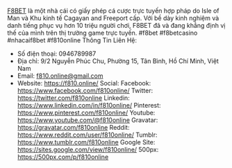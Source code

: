 [F8BET](https://f810.online/) là một nhà cái có giấy phép cá cược trực tuyến hợp pháp do Isle of Man và Khu kinh tế Cagayan and Freeport cấp. Với bề dày kinh nghiệm và danh tiếng phục vụ hơn 10 triệu người chơi, F8BET đã và đang khẳng định vị thế của mình trên thị trường game trực tuyến.
#f8bet #f8betcasino #nhacaif8bet #f810online
Thông Tin Liên Hệ:
- Số điện thoại: 0946789987
- Địa chỉ: 9/2 Nguyễn Phúc Chu, Phường 15, Tân Bình, Hồ Chí Minh, Việt Nam
- Email: f810.online@gmail.com
- Website: https://f810.online/
Social:
Facebook: https://www.facebook.com/f810online/
Twitter: https://twitter.com/f810online
Linkedin: https://www.linkedin.com/in/f810online/
Pinterest: https://www.pinterest.com/f810online/
Youtube: https://www.youtube.com/@f810online
Gravatar: https://gravatar.com/f810online
Reddit: https://www.reddit.com/user/f810online/
Tumblr: https://www.tumblr.com/f810online
Google Site: https://sites.google.com/view/f810online/
500px: https://500px.com/p/f810online
